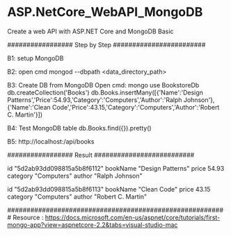 # ASP.NetCore_WebAPI_MongoDB
Create a web API with ASP.NET Core and MongoDB Basic


################# Step by Step ########################

B1: setup MongoDB

B2: open cmd 
     mongod --dbpath <data_directory_path> 

B3: Create DB from MongoDB 
Open cmd:
	mongo
	use BookstoreDb
	db.createCollection('Books')
	db.Books.insertMany([{'Name':'Design Patterns','Price':54.93,'Category':'Computers','Author':'Ralph Johnson'}, {'Name':'Clean Code','Price':43.15,'Category':'Computers','Author':'Robert C. Martin'}])


B4: Test MongoDB table
	db.Books.find({}).pretty()

B5: http://localhost:<port>/api/books

################# Result ##########################
	
id	"5d2ab93dd098815a5b8f6112"
bookName	"Design Patterns"
price	54.93
category	"Computers"
author	"Ralph Johnson"
	
id	"5d2ab93dd098815a5b8f6113"
bookName	"Clean Code"
price	43.15
category	"Computers"
author	"Robert C. Martin"


######################################################### 
Resource : https://docs.microsoft.com/en-us/aspnet/core/tutorials/first-mongo-app?view=aspnetcore-2.2&tabs=visual-studio-mac 